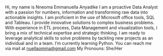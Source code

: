 Hi, my name is Nneoma Emmanuella Anyadike
I am a proactive Data Analyst with a passion for numbers, information and transforming raw data into actionable insights.
I am proficient in the use of Microsoft office tools, SQL and Tableau.
I provide innovative solutions to complex business problems.
With experience in ETL process, Data Management and visualization tools, i bring a mix of technical expertise and strategic thinking.
I am ready to leverage analytical skills to solve problems by tackling new projects as an individual and in a team.
I’m currently learning Python.
You can reach me via mail at nuellaomma@gmail.com
 My Pronouns: She/Her


<!---
NUELLAOMMA/NUELLAOMMA is a ✨ special ✨ repository because its `README.md` (this file) appears on your GitHub profile.
You can click the Preview link to take a look at your cha
